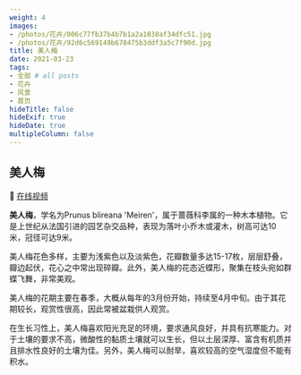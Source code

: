 ```yaml
---
weight: 4
images:
- /photos/花卉/006c77fb37b4b7b1a2a1038af34dfc51.jpg
- /photos/花卉/92d6c569149b678475b3ddf3a5c7f90d.jpg
title: 美人梅
date: 2021-03-23
tags:
- 全部 # all posts
- 花卉
- 风景
- 首页
hideTitle: false
hideExif: true
hideDate: true
multipleColumn: false
---
```


## 美人梅

🎥 [在线视频](https://v.douyin.com/iLKoLnyp/)

**美人梅**，学名为Prunus blireana 'Meiren'，属于蔷薇科李属的一种木本植物。它是上世纪从法国引进的园艺杂交品种，表现为落叶小乔木或灌木，树高可达10米，冠径可达9米。

美人梅花色多样，主要为浅紫色以及淡紫色，花瓣数量多达15-17枚，层层舒叠，瓣边起伏，花心之中常出现碎瓣。此外，美人梅的花态近蝶形，聚集在枝头宛如群蝶飞舞，非常美观。

美人梅的花期主要在春季，大概从每年的3月份开始，持续至4月中旬。由于其花期较长，观赏性很高，因此常被盆栽供人观赏。

在生长习性上，美人梅喜欢阳光充足的环境，要求通风良好，并具有抗寒能力。对于土壤的要求不高，微酸性的黏质土壤就可以生长，但以土层深厚、富含有机质并且排水性良好的土壤为佳。另外，美人梅可以耐旱，喜欢较高的空气湿度但不能有积水。